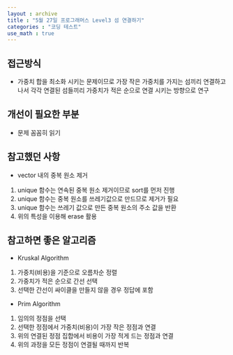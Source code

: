 ```yaml
---
layout : archive
title : "5월 27일 프로그래머스 Level3 섬 연결하기"
categories : "코딩 테스트"
use_math : true
---
```


## 접근방식
 - 가중치 합을 최소화 시키는 문제이므로 가장 작은 가중치를 가지는 섬끼리 연결하고
 나서 각각 연결된 섬들끼리 가중치가 적은 순으로 연결 시키는 방향으로 연구

## 개선이 필요한 부분
 - 문제 꼼꼼히 읽기


## 참고했던 사항
 - vector 내의 중복 원소 제거
  1. unique 함수는 연속된 중복 원소 제거이므로 sort를 먼저 진행
  2. unique 함수는 중복 원소를 쓰레기값으로 만드므로 제거가 필요
  3. unique 함수는 쓰레기 값으로 만든 중복 원소의 주소 값을 반환
  4. 위의 특성을 이용해 erase 활용


## 참고하면 좋은 알고리즘
 - Kruskal Algorithm
  1. 가중치(비용)을 기준으로 오름차순 정렬
  2. 가중치가 적은 순으로 간선 선택
  3. 선택한 간선이 싸이클을 만들지 않을 경우 정답에 포함


 - Prim Algorithm
  1. 임의의 정점을 선택
  2. 선택한 정점에서 가중치(비용)이 가장 작은 정점과 연결
  3. 위의 연결된 정점 집합에서 비용이 가장 적게 드는 정점과 연결
  4. 위의 과정을 모든 정점이 연결될 때까지 반복
